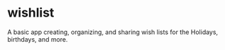 # wishlist
A basic app creating, organizing, and sharing wish lists for the Holidays, birthdays, and more.
